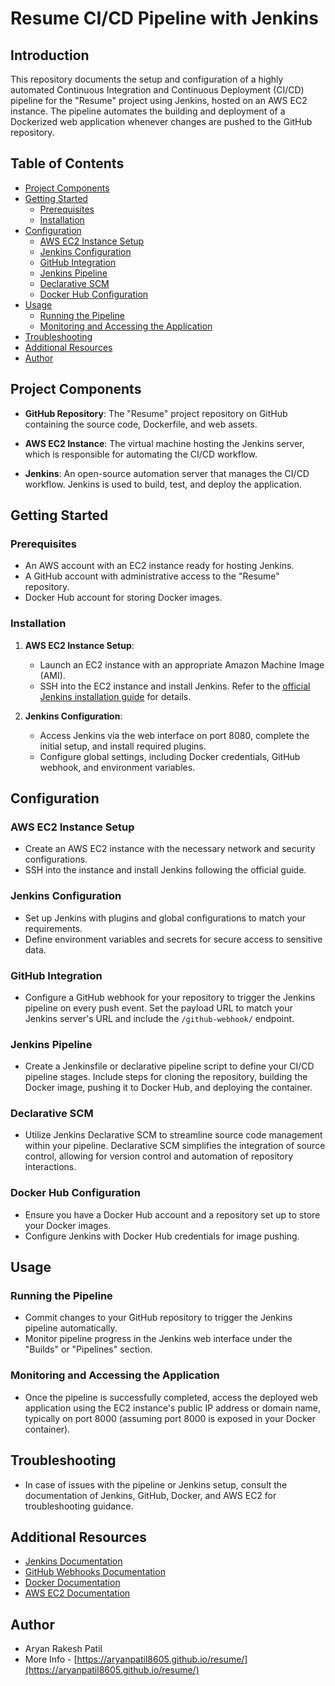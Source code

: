 # Resume CI/CD Pipeline with Jenkins

## Introduction

This repository documents the setup and configuration of a highly automated Continuous Integration and Continuous Deployment (CI/CD) pipeline for the "Resume" project using Jenkins, hosted on an AWS EC2 instance. The pipeline automates the building and deployment of a Dockerized web application whenever changes are pushed to the GitHub repository.

## Table of Contents

- [Project Components](#project-components)
- [Getting Started](#getting-started)
  - [Prerequisites](#prerequisites)
  - [Installation](#installation)
- [Configuration](#configuration)
  - [AWS EC2 Instance Setup](#aws-ec2-instance-setup)
  - [Jenkins Configuration](#jenkins-configuration)
  - [GitHub Integration](#github-integration)
  - [Jenkins Pipeline](#jenkins-pipeline)
  - [Declarative SCM](#declarative-scm)
  - [Docker Hub Configuration](#docker-hub-configuration)
- [Usage](#usage)
  - [Running the Pipeline](#running-the-pipeline)
  - [Monitoring and Accessing the Application](#monitoring-and-accessing-the-application)
- [Troubleshooting](#troubleshooting)
- [Additional Resources](#additional-resources)
- [Author](#author)

## Project Components

- **GitHub Repository**: The "Resume" project repository on GitHub containing the source code, Dockerfile, and web assets.

- **AWS EC2 Instance**: The virtual machine hosting the Jenkins server, which is responsible for automating the CI/CD workflow.

- **Jenkins**: An open-source automation server that manages the CI/CD workflow. Jenkins is used to build, test, and deploy the application.

## Getting Started

### Prerequisites

- An AWS account with an EC2 instance ready for hosting Jenkins.
- A GitHub account with administrative access to the "Resume" repository.
- Docker Hub account for storing Docker images.

### Installation

1. **AWS EC2 Instance Setup**:
   - Launch an EC2 instance with an appropriate Amazon Machine Image (AMI).
   - SSH into the EC2 instance and install Jenkins. Refer to the [official Jenkins installation guide](https://www.jenkins.io/doc/book/installing/) for details.

2. **Jenkins Configuration**:
   - Access Jenkins via the web interface on port 8080, complete the initial setup, and install required plugins.
   - Configure global settings, including Docker credentials, GitHub webhook, and environment variables.

## Configuration

### AWS EC2 Instance Setup

- Create an AWS EC2 instance with the necessary network and security configurations.
- SSH into the instance and install Jenkins following the official guide.

### Jenkins Configuration

- Set up Jenkins with plugins and global configurations to match your requirements.
- Define environment variables and secrets for secure access to sensitive data.

### GitHub Integration

- Configure a GitHub webhook for your repository to trigger the Jenkins pipeline on every push event. Set the payload URL to match your Jenkins server's URL and include the `/github-webhook/` endpoint.

### Jenkins Pipeline

- Create a Jenkinsfile or declarative pipeline script to define your CI/CD pipeline stages. Include steps for cloning the repository, building the Docker image, pushing it to Docker Hub, and deploying the container.

### Declarative SCM

- Utilize Jenkins Declarative SCM to streamline source code management within your pipeline. Declarative SCM simplifies the integration of source control, allowing for version control and automation of repository interactions.

### Docker Hub Configuration

- Ensure you have a Docker Hub account and a repository set up to store your Docker images.
- Configure Jenkins with Docker Hub credentials for image pushing.

## Usage

### Running the Pipeline

- Commit changes to your GitHub repository to trigger the Jenkins pipeline automatically.
- Monitor pipeline progress in the Jenkins web interface under the "Builds" or "Pipelines" section.

### Monitoring and Accessing the Application

- Once the pipeline is successfully completed, access the deployed web application using the EC2 instance's public IP address or domain name, typically on port 8000 (assuming port 8000 is exposed in your Docker container).

## Troubleshooting

- In case of issues with the pipeline or Jenkins setup, consult the documentation of Jenkins, GitHub, Docker, and AWS EC2 for troubleshooting guidance.

## Additional Resources

- [Jenkins Documentation](https://www.jenkins.io/doc/)
- [GitHub Webhooks Documentation](https://docs.github.com/en/developers/webhooks)
- [Docker Documentation](https://docs.docker.com/)
- [AWS EC2 Documentation](https://docs.aws.amazon.com/ec2/)

## Author

- Aryan Rakesh Patil
- More Info - [https://aryanpatil8605.github.io/resume/](https://aryanpatil8605.github.io/resume/)
